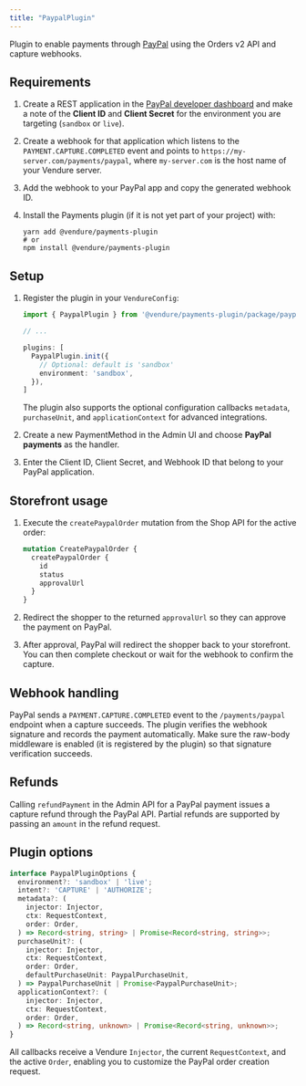 ```yaml
---
title: "PaypalPlugin"
---
```


Plugin to enable payments through [PayPal](https://developer.paypal.com/docs/api/overview/) using the Orders v2 API and capture webhooks.

## Requirements

1. Create a REST application in the [PayPal developer dashboard](https://developer.paypal.com/dashboard/) and make a note of the **Client ID** and **Client Secret** for the environment you are targeting (`sandbox` or `live`).
2. Create a webhook for that application which listens to the `PAYMENT.CAPTURE.COMPLETED` event and points to `https://my-server.com/payments/paypal`, where `my-server.com` is the host name of your Vendure server.
3. Add the webhook to your PayPal app and copy the generated webhook ID.
4. Install the Payments plugin (if it is not yet part of your project) with:

    ```shell
    yarn add @vendure/payments-plugin
    # or
    npm install @vendure/payments-plugin
    ```

## Setup

1. Register the plugin in your `VendureConfig`:

    ```ts
    import { PaypalPlugin } from '@vendure/payments-plugin/package/paypal';

    // ...

    plugins: [
      PaypalPlugin.init({
        // Optional: default is 'sandbox'
        environment: 'sandbox',
      }),
    ]
    ```

    The plugin also supports the optional configuration callbacks `metadata`, `purchaseUnit`, and `applicationContext` for advanced integrations.
2. Create a new PaymentMethod in the Admin UI and choose **PayPal payments** as the handler.
3. Enter the Client ID, Client Secret, and Webhook ID that belong to your PayPal application.

## Storefront usage

1. Execute the `createPaypalOrder` mutation from the Shop API for the active order:

    ```graphql
    mutation CreatePaypalOrder {
      createPaypalOrder {
        id
        status
        approvalUrl
      }
    }
    ```

2. Redirect the shopper to the returned `approvalUrl` so they can approve the payment on PayPal.
3. After approval, PayPal will redirect the shopper back to your storefront. You can then complete checkout or wait for the webhook to confirm the capture.

## Webhook handling

PayPal sends a `PAYMENT.CAPTURE.COMPLETED` event to the `/payments/paypal` endpoint when a capture succeeds. The plugin verifies the webhook signature and records the payment automatically. Make sure the raw-body middleware is enabled (it is registered by the plugin) so that signature verification succeeds.

## Refunds

Calling `refundPayment` in the Admin API for a PayPal payment issues a capture refund through the PayPal API. Partial refunds are supported by passing an `amount` in the refund request.

## Plugin options

```ts
interface PaypalPluginOptions {
  environment?: 'sandbox' | 'live';
  intent?: 'CAPTURE' | 'AUTHORIZE';
  metadata?: (
    injector: Injector,
    ctx: RequestContext,
    order: Order,
  ) => Record<string, string> | Promise<Record<string, string>>;
  purchaseUnit?: (
    injector: Injector,
    ctx: RequestContext,
    order: Order,
    defaultPurchaseUnit: PaypalPurchaseUnit,
  ) => PaypalPurchaseUnit | Promise<PaypalPurchaseUnit>;
  applicationContext?: (
    injector: Injector,
    ctx: RequestContext,
    order: Order,
  ) => Record<string, unknown> | Promise<Record<string, unknown>>;
}
```

All callbacks receive a Vendure `Injector`, the current `RequestContext`, and the active `Order`, enabling you to customize the PayPal order creation request.
